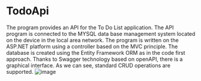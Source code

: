 # TodoApi
The program provides an API for the To Do List application. The API program is connected to the MYSQL data base management system located on the device in the local area network.
The program is written on the ASP.NET platform using a controller based on the MVC principle.
The database is created using the Entity Framework ORM as in the code first approach.
Thanks to Swagger technology based on openAPI, there is a graphical interface.
As we can see, standard CRUD operations are supported.
![image](https://github.com/Muksaflash/TodoApi/assets/67598186/d20e6eb3-6378-46ac-b89b-0a06dfebb785)
